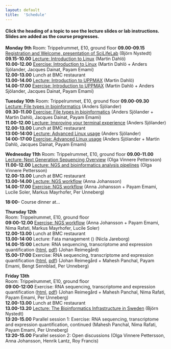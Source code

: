 ```yaml
---
layout: default
title:  'Schedule'
---
```


#### Click the heading of a topic to see the lecture slides or lab instructions. Slides are added as the course progresses.

**Monday 9th** 
Room: Trippelrummet, E10, ground floor 
**09.00-09.15** [Registration and Welcome, presentation of SciLifeLab]() (Björn Nystedt)  
**09.15-10.00** [Lecture: Introduction to Linux](slides/linux-tutorial.pdf) (Martin Dahlö)  
**10.00-12.00** [Exercise: Introduction to Linux](labs/linux-intro) (Martin Dahlö + Anders Sjölander, Jacques Dainat, Payam Emami)  
**12.00-13.00** Lunch at BMC restaurant  
**13.00-14.00** [Lecture: Introduction to UPPMAX](slides/UPPMAX-tutorial.pdf) (Martin Dahlö)  
**14.00-17.00** [Exercise: Introduction to UPPMAX](labs/uppmax-intro) (Martin Dahlö + Anders Sjölander, Jacques Dainat, Payam Emami)  

**Tuesday 10th** 
Room: Trippelrummet, E10, ground floor 
**09.00-09.30** [Lecture: File types in bioinformatics](slides/file_types.pdf) (Anders Sjölander)  
**09.30-11.00** [Exercise: File types in bioinformatics](labs/filetypes) (Anders Sjölander + Martin Dahlö, Jacques Dainat, Payam Emami)  
**11.00-12.00** [Lecture: Improving your terminal experience](slides/quality_of_life.pdf) (Anders Sjölander)  
**12.00-13.00** Lunch at BMC restaurant  
**13:00-14:00** [Lecture: Advanced Linux usage](slides/advanced_linux.pdf) (Anders Sjölander)  
**14:00-17:00** [Exercise: Advanced Linux usage](labs/loops_lab) (Anders Sjölander + Martin Dahlö, Jacques Dainat, Payam Emami)  

**Wednesday 11th** 
Room: Trippelrummet, E10, ground floor 
**09.00-11.00** [Lecture: Next Generation Sequencing Overview](slides/Sequencing_Overview.pdf) (Olga Vinnere Pettersson)  
**11.00-12.00** [Lecture: NGS and bioinformatics analysis pipelines]() (Olga Vinnere Pettersson)  
**12.00-13.00** Lunch at BMC restaurant  
**13.00-14.00** [Lecture: NGS workflow](slides/NGS_workflow.pdf) (Anna Johansson)  
**14.00-17.00** [Exercise: NGS workflow](labs/NGS_workflow) (Anna Johansson + Payam Emami, Lucile Soler, Markus Mayrhofer, Per Unneberg)  

**18:00-** Course dinner at...  

**Thursday 12th**   
Room: Trippelrummet, E10, ground floor  
**09:00-12.00** [Exercise: NGS workflow](labs/NGS_workflow) (Anna Johansson + Payam Emami, Nima Rafati, Markus Mayrhofer, Lucile Soler)  
**12.00-13.00** Lunch at BMC restaurant  
**13.00-14:00** Lecture: Fata management  () (Nicla Jareborg)  
**14.00-15:00** Lecture: RNA sequencing, transcriptome and expression quantification  ([html](/slides/rnaseq/presentation.html), [pdf](/slides/rnaseq/presentation.pdf)) (Johan Reimegård)  
**15.00-17:00** Exercise: RNA sequencing, transcriptome and expression quantification ([html](/labs/rnaseq/lab.html), [pdf](/labs/rnaseq/lab.pdf)) (Johan Reimegård + Mahesh Panchal, Payam Emami, Bengt Sennblad, Per Unneberg)  

**Friday 13th**  
Room: Trippelrummet, E10, ground floor  
**09:00-12:00** Exercise: RNA sequencing, transcriptome and expression quantification ([html](/labs/rnaseq/lab.html), [pdf](/labs/rnaseq/lab.pdf)) (Johan Reimegård + Mahesh Panchal, Nima Rafati, Payam Emami, Per Unneberg)  
**12.00-13.00** Lunch at BMC restaurant  
**13.00-13.20** [Lecture: The Bioinformatics Infrastructure in Sweden]() (Björn Nystedt)  
**13:20-15.00** Parallel session 1: Exercise: RNA sequencing, transcriptome and expression quantification, continued (Mahesh Panchal, Nima Rafati, Payam Emami, Per Unneberg)  
**13:20-15.00** Parallel session 2: Open discussions (Olga Vinnere Pettersson, Anna Johansson, Henrik Lantz, Roy Francis)  



